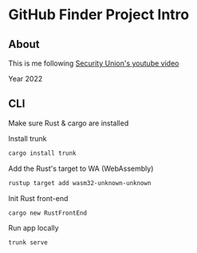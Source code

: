 # GitHub Finder Project Intro

## About

This is me following
[Security Union's youtube video](https://youtu.be/In09Lgqxp6Y)

Year 2022

## CLI

Make sure Rust & cargo are installed

Install trunk

```zsh
cargo install trunk
```

Add the Rust's target to WA (WebAssembly)

```zsh
rustup target add wasm32-unknown-unknown
```

Init Rust front-end

```zsh
cargo new RustFrontEnd
```

Run app locally

```zsh
trunk serve
```
